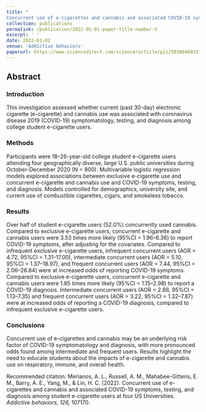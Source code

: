 ```yaml
---
title: "
Concurrent use of e-cigarettes and cannabis and associated COVID-19 symptoms, testing, and diagnosis among student e-cigarette users at four US Universities"
collection: publications
permalink: /publication/2022-01-01-paper-title-number-5
excerpt: ' '
date: 2022-01-01
venue: 'Addictive behaviors'
paperurl: https://www.sciencedirect.com/science/article/pii/S0306460321003555
---
```

## Abstract

### Introduction
This investigation assessed whether current (past 30-day) electronic cigarette (e-cigarette) and cannabis use was associated with coronavirus disease 2019 (COVID-19) symptomatology, testing, and diagnosis among college student e-cigarette users.

### Methods
Participants were 18–26-year-old college student e-cigarette users attending four geographically diverse, large U.S. public universities during October-December 2020 (N = 800). Multivariable logistic regression models explored associations between exclusive e-cigarette use and concurrent e-cigarette and cannabis use and COVID-19 symptoms, testing, and diagnosis. Models controlled for demographics, university site, and current use of combustible cigarettes, cigars, and smokeless tobacco.

### Results
Over half of student e-cigarette users (52.0%) concurrently used cannabis. Compared to exclusive e-cigarette users, concurrent e-cigarette and cannabis users were 3.53 times more likely (95%CI = 1.96–6.36) to report COVID-19 symptoms, after adjusting for the covariates. Compared to infrequent exclusive e-cigarette users, infrequent concurrent users (AOR = 4.72, 95%CI = 1.31–17.00), intermediate concurrent users (AOR = 5.10, 95%CI = 1.37–18.97), and frequent concurrent users (AOR = 7.44, 95%CI = 2.06–26.84) were at increased odds of reporting COVID-19 symptoms. Compared to exclusive e-cigarette users, concurrent e-cigarette and cannabis users were 1.85 times more likely (95%CI = 1.15–2.98) to report a COVID-19 diagnosis. Intermediate concurrent users (AOR = 2.88, 95%CI = 1.13–7.35) and frequent concurrent users (AOR = 3.22, 95%CI = 1.32–7.87) were at increased odds of reporting a COVID-19 diagnosis, compared to infrequent exclusive e-cigarette users.

### Conclusions
Concurrent use of e-cigarettes and cannabis may be an underlying risk factor of COVID-19 symptomatology and diagnosis, with more pronounced odds found among intermediate and frequent users. Results highlight the need to educate students about the impacts of e-cigarette and cannabis use on respiratory, immune, and overall health.

Recommended citation: Merianos, A. L., Russell, A. M., Mahabee-Gittens, E. M., Barry, A. E., Yang, M., & Lin, H. C. (2022). Concurrent use of e-cigarettes and cannabis and associated COVID-19 symptoms, testing, and diagnosis among student e-cigarette users at four US Universities. *Addictive behaviors, 126,* 107170.
